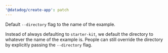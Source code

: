 ```yaml
---
'@datadog/create-app': patch
---
```


Default `--directory` flag to the name of the example.

Instead of always defaulting to `starter-kit`,
we default the directory to whatever the name of the example is.
People can still override the directory by explicitly passing the `--directory` flag.
